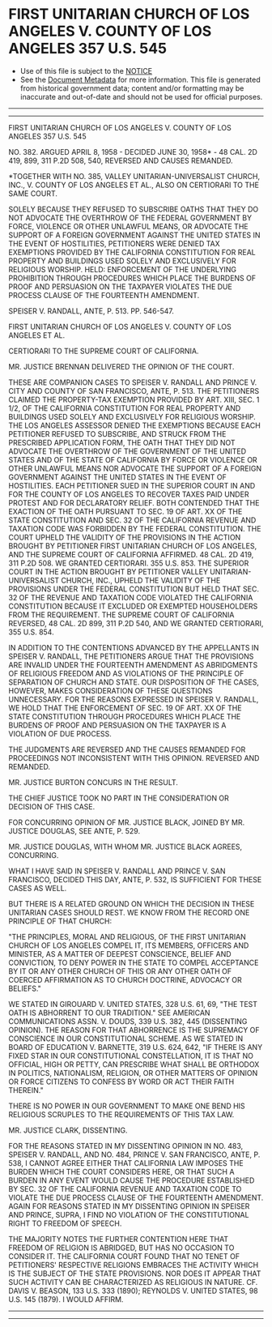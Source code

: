 ---
---

# FIRST UNITARIAN CHURCH OF LOS ANGELES V. COUNTY OF LOS ANGELES 357 U.S. 545

* Use of this file is subject to the [NOTICE](https://github.com/publicdocs/notice/blob/master/NOTICE)
* See the [Document Metadata](../../../) for more information.
  This file is generated from historical government data; content and/or formatting may be inaccurate and out-of-date and should not be used for official purposes.

----------
----------

FIRST UNITARIAN CHURCH OF LOS ANGELES V. COUNTY OF LOS ANGELES 357 U.S. 545

NO. 382.  ARGUED APRIL 8, 1958 - DECIDED JUNE 30, 1958\* - 48 CAL. 2D 419, 899, 311 P.2D 508, 540, REVERSED AND CAUSES REMANDED.

\*TOGETHER WITH NO. 385, VALLEY UNITARIAN-UNIVERSALIST CHURCH, INC., V. COUNTY OF LOS ANGELES ET AL., ALSO ON CERTIORARI TO THE SAME COURT.

SOLELY BECAUSE THEY REFUSED TO SUBSCRIBE OATHS THAT THEY DO NOT ADVOCATE THE OVERTHROW OF THE FEDERAL GOVERNMENT BY FORCE, VIOLENCE OR OTHER UNLAWFUL MEANS, OR ADVOCATE THE SUPPORT OF A FOREIGN GOVERNMENT AGAINST THE UNITED STATES IN THE EVENT OF HOSTILITIES, PETITIONERS WERE DENIED TAX EXEMPTIONS PROVIDED BY THE CALIFORNIA CONSTITUTION FOR REAL PROPERTY AND BUILDINGS USED SOLELY AND EXCLUSIVELY FOR RELIGIOUS WORSHIP.  HELD:  ENFORCEMENT OF THE UNDERLYING PROHIBITION THROUGH PROCEDURES WHICH PLACE THE BURDENS OF PROOF AND PERSUASION ON THE TAXPAYER VIOLATES THE DUE PROCESS CLAUSE OF THE FOURTEENTH AMENDMENT.

SPEISER V. RANDALL, ANTE, P. 513.  PP. 546-547.

FIRST UNITARIAN CHURCH OF LOS ANGELES V. COUNTY OF LOS ANGELES ET AL.

CERTIORARI TO THE SUPREME COURT OF CALIFORNIA.

MR. JUSTICE BRENNAN DELIVERED THE OPINION OF THE COURT.

THESE ARE COMPANION CASES TO SPEISER V. RANDALL AND PRINCE V. CITY AND COUNTY OF SAN FRANCISCO, ANTE, P. 513.  THE PETITIONERS CLAIMED THE PROPERTY-TAX EXEMPTION PROVIDED BY ART. XIII, SEC. 1 1/2, OF THE CALIFORNIA CONSTITUTION FOR REAL PROPERTY AND BUILDINGS USED SOLELY AND EXCLUSIVELY FOR RELIGIOUS WORSHIP.  THE LOS ANGELES ASSESSOR DENIED THE EXEMPTIONS BECAUSE EACH PETITIONER REFUSED TO SUBSCRIBE, AND STRUCK FROM THE PRESCRIBED APPLICATION FORM, THE OATH THAT THEY DID NOT ADVOCATE THE OVERTHROW OF THE GOVERNMENT OF THE UNITED STATES AND OF THE STATE OF CALIFORNIA BY FORCE OR VIOLENCE OR OTHER UNLAWFUL MEANS NOR ADVOCATE THE SUPPORT OF A FOREIGN GOVERNMENT AGAINST THE UNITED STATES IN THE EVENT OF HOSTILITIES.  EACH PETITIONER SUED IN THE SUPERIOR COURT IN AND FOR THE COUNTY OF LOS ANGELES TO RECOVER TAXES PAID UNDER PROTEST AND FOR DECLARATORY RELIEF.  BOTH CONTENDED THAT THE EXACTION OF THE OATH PURSUANT TO SEC. 19 OF ART. XX OF THE STATE CONSTITUTION AND SEC. 32 OF THE CALIFORNIA REVENUE AND TAXATION CODE WAS FORBIDDEN BY THE FEDERAL CONSTITUTION.  THE COURT UPHELD THE VALIDITY OF THE PROVISIONS IN THE ACTION BROUGHT BY PETITIONER FIRST UNITARIAN CHURCH OF LOS ANGELES, AND THE SUPREME COURT OF CALIFORNIA AFFIRMED.  48 CAL. 2D 419, 311 P.2D 508.  WE GRANTED CERTIORARI.  355 U.S. 853.  THE SUPERIOR COURT IN THE ACTION BROUGHT BY PETITIONER VALLEY UNITARIAN-UNIVERSALIST CHURCH, INC., UPHELD THE VALIDITY OF THE PROVISIONS UNDER THE FEDERAL CONSTITUTION BUT HELD THAT SEC. 32 OF THE REVENUE AND TAXATION CODE VIOLATED THE CALIFORNIA CONSTITUTION BECAUSE IT EXCLUDED OR EXEMPTED HOUSEHOLDERS FROM THE REQUIREMENT.  THE SUPREME COURT OF CALIFORNIA REVERSED, 48 CAL. 2D 899, 311 P.2D 540, AND WE GRANTED CERTIORARI, 355 U.S. 854.

IN ADDITION TO THE CONTENTIONS ADVANCED BY THE APPELLANTS IN SPEISER V. RANDALL, THE PETITIONERS ARGUE THAT THE PROVISIONS ARE INVALID UNDER THE FOURTEENTH AMENDMENT AS ABRIDGMENTS OF RELIGIOUS FREEDOM AND AS VIOLATIONS OF THE PRINCIPLE OF SEPARATION OF CHURCH AND STATE.  OUR DISPOSITION OF THE CASES, HOWEVER, MAKES CONSIDERATION OF THESE QUESTIONS UNNECESSARY.  FOR THE REASONS EXPRESSED IN SPEISER V. RANDALL, WE HOLD THAT THE ENFORCEMENT OF SEC. 19 OF ART. XX OF THE STATE CONSTITUTION THROUGH PROCEDURES WHICH PLACE THE BURDENS OF PROOF AND PERSUASION ON THE TAXPAYER IS A VIOLATION OF DUE PROCESS.

THE JUDGMENTS ARE REVERSED AND THE CAUSES REMANDED FOR PROCEEDINGS NOT INCONSISTENT WITH THIS OPINION.  REVERSED AND REMANDED.

MR. JUSTICE BURTON CONCURS IN THE RESULT.

THE CHIEF JUSTICE TOOK NO PART IN THE CONSIDERATION OR DECISION OF THIS CASE.

FOR CONCURRING OPINION OF MR. JUSTICE BLACK, JOINED BY MR. JUSTICE DOUGLAS, SEE ANTE, P. 529.

MR. JUSTICE DOUGLAS, WITH WHOM MR. JUSTICE BLACK AGREES, CONCURRING.

WHAT I HAVE SAID IN SPEISER V. RANDALL AND PRINCE V. SAN FRANCISCO, DECIDED THIS DAY, ANTE, P. 532, IS SUFFICIENT FOR THESE CASES AS WELL.

BUT THERE IS A RELATED GROUND ON WHICH THE DECISION IN THESE UNITARIAN CASES SHOULD REST.  WE KNOW FROM THE RECORD ONE PRINCIPLE OF THAT CHURCH:

"THE PRINCIPLES, MORAL AND RELIGIOUS, OF THE FIRST UNITARIAN CHURCH OF LOS ANGELES COMPEL IT, ITS MEMBERS, OFFICERS AND MINISTER, AS A MATTER OF DEEPEST CONSCIENCE, BELIEF AND CONVICTION, TO DENY POWER IN THE STATE TO COMPEL ACCEPTANCE BY IT OR ANY OTHER CHURCH OF THIS OR ANY OTHER OATH OF COERCED AFFIRMATION AS TO CHURCH DOCTRINE, ADVOCACY OR BELIEFS."

WE STATED IN GIROUARD V. UNITED STATES, 328 U.S. 61, 69, "THE TEST OATH IS ABHORRENT TO OUR TRADITION."  SEE AMERICAN COMMUNICATIONS ASSN. V. DOUDS, 339 U.S. 382, 445 (DISSENTING OPINION).  THE REASON FOR THAT ABHORRENCE IS THE SUPREMACY OF CONSCIENCE IN OUR CONSTITUTIONAL SCHEME.  AS WE STATED IN BOARD OF EDUCATION V. BARNETTE, 319 U.S. 624, 642, "IF THERE IS ANY FIXED STAR IN OUR CONSTITUTIONAL CONSTELLATION, IT IS THAT NO OFFICIAL, HIGH OR PETTY, CAN PRESCRIBE WHAT SHALL BE ORTHODOX IN POLITICS, NATIONALISM, RELIGION, OR OTHER MATTERS OF OPINION OR FORCE CITIZENS TO CONFESS BY WORD OR ACT THEIR FAITH THEREIN."

THERE IS NO POWER IN OUR GOVERNMENT TO MAKE ONE BEND HIS RELIGIOUS SCRUPLES TO THE REQUIREMENTS OF THIS TAX LAW.

MR. JUSTICE CLARK, DISSENTING.

FOR THE REASONS STATED IN MY DISSENTING OPINION IN NO. 483, SPEISER V. RANDALL, AND NO. 484, PRINCE V. SAN FRANCISCO, ANTE, P. 538, I CANNOT AGREE EITHER THAT CALIFORNIA LAW IMPOSES THE BURDEN WHICH THE COURT CONSIDERS HERE, OR THAT SUCH A BURDEN IN ANY EVENT WOULD CAUSE THE PROCEDURE ESTABLISHED BY SEC. 32 OF THE CALIFORNIA REVENUE AND TAXATION CODE TO VIOLATE THE DUE PROCESS CLAUSE OF THE FOURTEENTH AMENDMENT.  AGAIN FOR REASONS STATED IN MY DISSENTING OPINION IN SPEISER AND PRINCE, SUPRA, I FIND NO VIOLATION OF THE CONSTITUTIONAL RIGHT TO FREEDOM OF SPEECH.

THE MAJORITY NOTES THE FURTHER CONTENTION HERE THAT FREEDOM OF RELIGION IS ABRIDGED, BUT HAS NO OCCASION TO CONSIDER IT.  THE CALIFORNIA COURT FOUND THAT NO TENET OF PETITIONERS' RESPECTIVE RELIGIONS EMBRACES THE ACTIVITY WHICH IS THE SUBJECT OF THE STATE PROVISIONS.  NOR DOES IT APPEAR THAT SUCH ACTIVITY CAN BE CHARACTERIZED AS RELIGIOUS IN NATURE.  CF. DAVIS V. BEASON, 133 U.S. 333 (1890); REYNOLDS V. UNITED STATES, 98 U.S. 145 (1879).  I WOULD AFFIRM.


----------
----------

